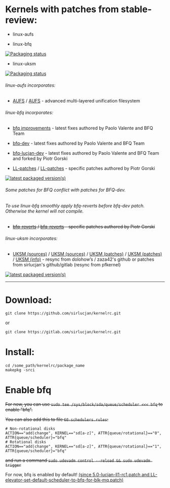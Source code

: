 # Kernels with patches from stable-review:

- linux-aufs

- linux-bfq

[![Packaging status](https://repology.org/badge/vertical-allrepos/linux-bfq.svg)](https://repology.org/project/linux-bfq/versions)

- linux-uksm

[![Packaging status](https://repology.org/badge/vertical-allrepos/linux-uksm.svg)](https://repology.org/project/linux-uksm/versions)

###### linux-aufs incorporates:

* [AUFS](https://github.com/sfjro/aufs5-standalone) / [AUFS](http://aufs.sourceforge.net) - advanced multi-layered unification filesystem

###### linux-bfq incorporates:

* [bfq improvements](https://groups.google.com/forum/#!forum/bfq-iosched) - latest fixes authored by Paolo Valente and BFQ Team

* [bfq-dev](https://github.com/Algodev-github/bfq-mq/commits/dev-bfq-on-5.4) - latest fixes authored by Paolo Valente and BFQ Team

* [bfq-lucjan-dev](https://github.com/sirlucjan/bfq-mq-lucjan/commits/dev-bfq-on-5.4-lucjan) - latest fixes authored by Paolo Valente and BFQ Team and forked by Piotr Gorski

* [LL-patches](https://github.com/sirlucjan/kernel-patches/tree/master/5.4/ll-patches) / [LL-patches](https://gitlab.com/sirlucjan/kernel-patches/tree/master/5.4/ll-patches) - specific patches authored by Piotr Gorski

[![latest packaged version(s)](https://repology.org/badge/latest-versions/linux-bfq.svg)](https://repology.org/project/linux-bfq/versions)

###### Some patches for BFQ conflict with patches for BFQ-dev.

###### To use linux-bfq smoothly apply bfq-reverts before bfq-dev patch. Otherwise the kernel will not compile.

* ~~[bfq-reverts](https://github.com/sirlucjan/kernel-patches/tree/master/5.4/bfq-reverts-sep) / [bfq-reverts](https://gitlab.com/sirlucjan/kernel-patches/tree/master/5.4/bfq-reverts-sep) - specific patches authored by Piotr Gorski~~

###### linux-uksm incorporates:

* [UKSM (sources)](https://github.com/dolohow/uksm) / [UKSM (sources)](https://github.com/zaza42/uksm) / [UKSM (patches)](https://github.com/sirlucjan/kernel-patches) / [UKSM (patches)](https://gitlab.com/sirlucjan/kernel-patches) / [UKSM (info)](https://www.usenix.org/sites/default/files/conference/protected-files/fast18_slides_xia.pdf) - resync from dolohow’s / zaza42's github or patches from sirlucjan's github/gitlab (resync from pfkernel)

[![latest packaged version(s)](https://repology.org/badge/latest-versions/linux-uksm.svg)](https://repology.org/project/linux-uksm/versions)

***
# Download:

```
git clone https://github.com/sirlucjan/kernelrc.git

```

or

```
git clone https://gitlab.com/sirlucjan/kernelrc.git

```
# Install:


```
cd /some_path/kernelrc/package_name
makepkg -srci

```

# Enable bfq

~~For now, you can use `sudo tee /sys/block/sda/queue/scheduler <<< bfq` to enable "bfq".~~

~~You can also add this to file `60-schedulers.rules`:~~

```
# Non-rotational disks
ACTION=="add|change", KERNEL=="sd[a-z]", ATTR{queue/rotational}=="0", ATTR{queue/scheduler}="bfq"
# Rotational disks
ACTION=="add|change", KERNEL=="sd[a-z]", ATTR{queue/rotational}=="1", ATTR{queue/scheduler}="bfq"
```

~~and run a command `sudo udevadm control --reload && sudo udevadm trigger`~~

For now, bfq is enabled by default! [(since 5.0-lucjan-ll1-rc1.patch and LL-elevator-set-default-scheduler-to-bfq-for-blk-mq.patch)](https://github.com/sirlucjan/kernel-patches/blob/master/5.0/ll-patches/0002-LL-elevator-set-default-scheduler-to-bfq-for-blk-mq.patch)
